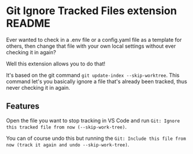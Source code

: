 # Git Ignore Tracked Files extension README

Ever wanted to check in a .env file or a config.yaml file as a template for others, then change that file with your own local settings without ever checking it in again?

Well this extension allows you to do that!

It's based on the git command `git update-index --skip-worktree`. This command let's you basically ignore a file that's already been tracked, thus never checking it in again. 

## Features

Open the file you want to stop tracking in VS Code and run `Git: Ignore this tracked file from now (--skip-work-tree)`. 

You can of course undo this but running the `Git: Include this file from now (track it again and undo --skip-work-tree)`.

